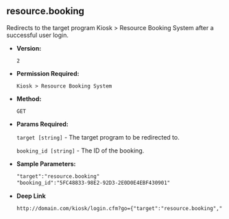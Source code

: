**resource.booking**
----
  Redirects to the target program Kiosk > Resource Booking System after a successful user login.

* **Version:**

  	`2`

* **Permission Required:**

  	`Kiosk > Resource Booking System`

* **Method:**

  	`GET`
  
*  **Params Required:**

   	`target [string]` - The target program to be redirected to.
	
   	`booking_id [string]` - The ID of the booking.
    
* **Sample Parameters:**

	```HTML
	"target":"resource.booking"
	"booking_id":"5FC48833-98E2-92D3-2E0D0E4EBF430901"
	```

* **Deep Link**

	```HTML
	http://domain.com/kiosk/login.cfm?go={"target":"resource.booking","booking_id":"5FC48833-98E2-92D3-2E0D0E4EBF430901","prod_menu":"Y"}
	```
